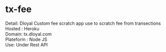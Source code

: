 # tx-fee
Detail: Dloyal Custom fee scratch app use to scratch fee from transections<br>
Hosted : Heroku<br>
Domain: tx.dloyal.com<br>
Plateform : Node JS<br>
Use: Under Rest API<br>
